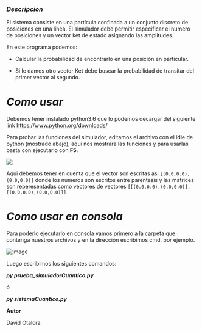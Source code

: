 ### _**Descripcion**_

El sistema consiste en una partícula confinada a un conjunto discreto de posiciones en una línea. El simulador debe permitir especificar el número de posiciones y un vector ket de estado asignando las amplitudes.

En este programa podemos:

-  Calcular la probabilidad de encontrarlo en una posición en particular.

- Si le damos otro vector Ket debe buscar la probabilidad de transitar del primer vector al segundo.

# _**Como usar**_

Debemos tener instalado python3.6 que lo podemos decargar del siguiente link https://www.python.org/downloads/

Para probar las funciones del simulador, editamos el archivo con el idle de python (mostrado abajo), aquí nos mostrara las funciones y para usarlas basta con ejecutarlo con **F5**.

![](https://user-images.githubusercontent.com/46855679/64482604-9f679a00-d1ba-11e9-86bd-570a11bd3c47.JPG)

Aqui debemos tener en cuenta que el vector son escritas asi `[(0.0,0.0),(0.0,0.0)]` donde los numeros son escritos entre parentesis y las matrices son reperesentadas como vectores de vectores `[[(0.0,0.0),(0.0,0.0)],[(0.0,0.0),(0.0,0.0)]]`

# **_Como usar en consola_**

Para poderlo ejecutarlo en consola vamos primero a la carpeta que contenga nuestros archivos y en la dirección escribimos cmd, por ejemplo.

![image](https://user-images.githubusercontent.com/46855679/67328464-16dd5880-f4df-11e9-9e6d-3fad2eb5c5c7.png)

Luego escribimos los siguientes comandos:

**_py prueba_simuladorCuantico.py_**

ó

**_py sistemaCuantico.py_**

**Autor**

David Otalora